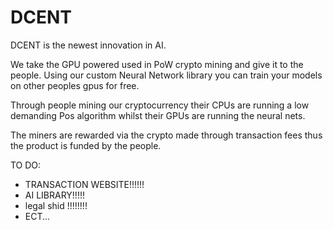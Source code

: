 # DCENT

DCENT is the newest innovation in AI.

We take the GPU powered used in PoW crypto mining and give it to the people. Using our custom Neural Network library you can train your models on other peoples gpus for free.

Through people mining our cryptocurrency their CPUs are running a low demanding Pos algorithm whilst their GPUs are running the neural nets.

The miners are rewarded via the crypto made through transaction fees thus the product is funded by the people.

TO DO:

* TRANSACTION WEBSITE!!!!!!
* AI LIBRARY!!!!!
* legal shid !!!!!!!!
* ECT...
